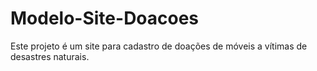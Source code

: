 # Modelo-Site-Doacoes
Este projeto é um site para cadastro de doações de móveis a vítimas de desastres naturais.
